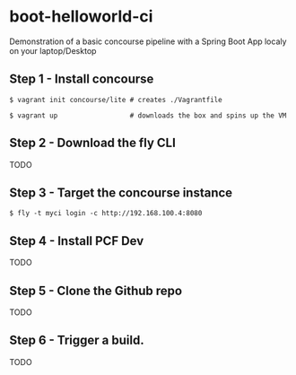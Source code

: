 # boot-helloworld-ci


Demonstration of a basic concourse pipeline with a Spring Boot App localy on your laptop/Desktop


## Step 1 - Install concourse

` $ vagrant init concourse/lite # creates ./Vagrantfile `

` $ vagrant up                  # downloads the box and spins up the VM `

## Step 2 - Download the fly CLI

TODO

## Step 3 - Target the concourse instance 

` $ fly -t myci login -c http://192.168.100.4:8080 `

## Step 4 - Install PCF Dev

TODO

## Step 5 - Clone the Github repo

TODO

## Step 6 - Trigger a build.

TODO



